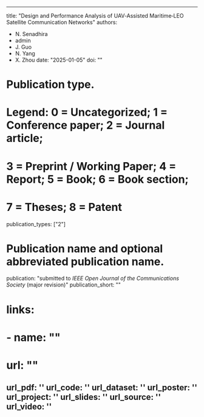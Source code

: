 
---
title: "Design and Performance Analysis of UAV‐Assisted Maritime‐LEO Satellite Communication Networks"
authors:
- N. Senadhira
- admin
- J. Guo
- N. Yang
- X. Zhou
date: "2025-01-05"
doi: ""

# Publication type.
# Legend: 0 = Uncategorized; 1 = Conference paper; 2 = Journal article;
# 3 = Preprint / Working Paper; 4 = Report; 5 = Book; 6 = Book section;
# 7 = Theses; 8 = Patent
publication_types: ["2"]

# Publication name and optional abbreviated publication name.
publication: "submitted to *IEEE Open Journal of the Communications Society* (major revision)"
publication_short: ""

# links:
# - name: ""
#   url: ""
url_pdf: ''
url_code: ''
url_dataset: ''
url_poster: ''
url_project: ''
url_slides: ''
url_source: ''
url_video: ''
---


